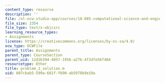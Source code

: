 ```yaml
---
content_type: resource
description: ''
file: /ol-ocw-studio-app/courses/18-085-computational-science-and-engineering-i-summer-2020/807cbab5599a681ff690ab5978b9e19a_problem_2_solution.m
file_size: 2354
file_type: text/x-objcsrc
learning_resource_types:
- Assignments
license: https://creativecommons.org/licenses/by-nc-sa/4.0/
ocw_type: OCWFile
parent_title: Assignments
parent_type: CourseSection
parent_uid: 12d2b394-4057-1956-a27b-4f3dfe56f484
resourcetype: Other
title: problem_2_solution.m
uid: 807cbab5-599a-681f-f690-ab5978b9e19a
---
```

